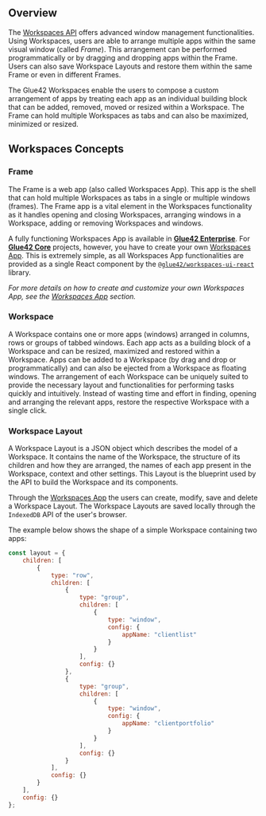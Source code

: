 ## Overview

The [Workspaces API](../../../../reference/core/latest/workspaces/index.html) offers advanced window management functionalities. Using Workspaces, users are able to arrange multiple apps within the same visual window (called *Frame*). This arrangement can be performed programmatically or by dragging and dropping apps within the Frame. Users can also save Workspace Layouts and restore them within the same Frame or even in different Frames.

The Glue42 Workspaces enable the users to compose a custom arrangement of apps by treating each app as an individual building block that can be added, removed, moved or resized within a Workspace. The Frame can hold multiple Workspaces as tabs and can also be maximized, minimized or resized.

## Workspaces Concepts

### Frame

The Frame is a web app (also called Workspaces App). This app is the shell that can hold multiple Workspaces as tabs in a single or multiple windows (frames). The Frame app is a vital element in the Workspaces functionality as it handles opening and closing Workspaces, arranging windows in a Workspace, adding or removing Workspaces and windows.

A fully functioning Workspaces App is available in [**Glue42 Enterprise**](https://glue42.com/enterprise/). For [**Glue42 Core**](https://glue42.com/core/) projects, however, you have to create your own [Workspaces App](../workspaces-app/index.html). This is extremely simple, as all Workspaces App functionalities are provided as a single React component by the [`@glue42/workspaces-ui-react`](https://www.npmjs.com/package/@glue42/workspaces-ui-react) library.

*For more details on how to create and customize your own Workspaces App, see the [Workspaces App](../workspaces-app/index.html) section.*

### Workspace

A Workspace contains one or more apps (windows) arranged in columns, rows or groups of tabbed windows. Each app acts as a building block of a Workspace and can be resized, maximized and restored within a Workspace. Apps can be added to a Workspace (by drag and drop or programmatically) and can also be ejected from a Workspace as floating windows. The arrangement of each Workspace can be uniquely suited to provide the necessary layout and functionalities for performing tasks quickly and intuitively. Instead of wasting time and effort in finding, opening and arranging the relevant apps, restore the respective Workspace with a single click.

### Workspace Layout

A Workspace Layout is a JSON object which describes the model of a Workspace. It contains the name of the Workspace, the structure of its children and how they are arranged, the names of each app present in the Workspace, context and other settings. This Layout is the blueprint used by the API to build the Workspace and its components.

Through the [Workspaces App](../workspaces-app/index.html) the users can create, modify, save and delete a Workspace Layout. The Workspace Layouts are saved locally through the `IndexedDB` API of the user's browser.

The example below shows the shape of a simple Workspace containing two apps:

```javascript
const layout = {
    children: [
        {
            type: "row",
            children: [
                {
                    type: "group",
                    children: [
                        {
                            type: "window",
                            config: {
                                appName: "clientlist"
                            }
                        }
                    ],
                    config: {}
                },
                {
                    type: "group",
                    children: [
                        {
                            type: "window",
                            config: {
                                appName: "clientportfolio"
                            }
                        }
                    ],
                    config: {}
                }
            ],
            config: {}
        }
    ],
    config: {}
};
```